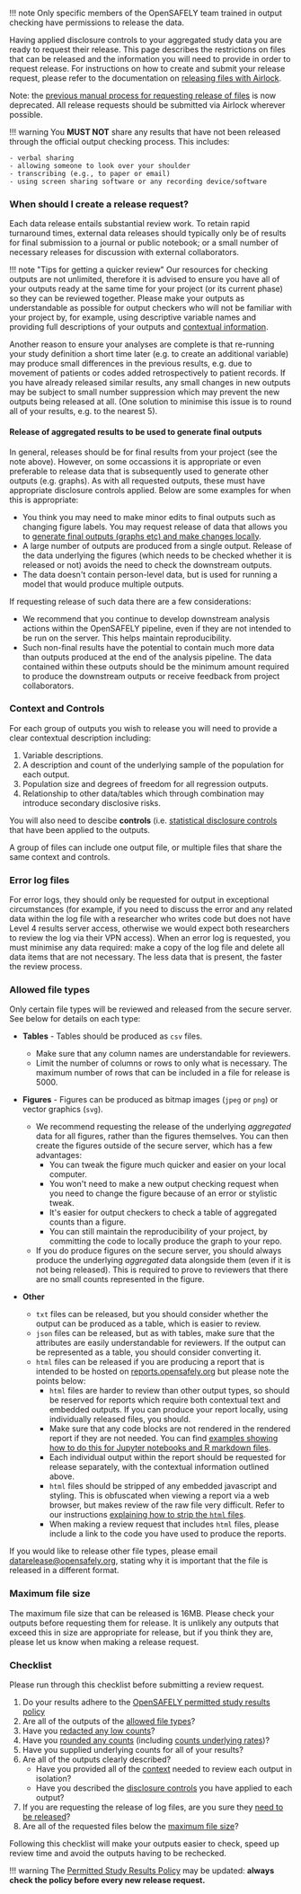 !!! note
    Only specific members of the OpenSAFELY team trained in output checking have permissions to release the data.

Having applied disclosure controls to your aggregated study data you are ready to request their release. This page describes the restrictions on files that can be released and the
information you will need to provide in order to request release. For instructions on how
to create and submit your release request, please refer to the documentation on [releasing files with
Airlock](../using-opensafely/viewing-and-releasing-outputs/viewing-and-releasing-with-airlock/index.md).

Note: the [previous manual process for requesting release of files](../legacy/requesting-release-offline-process.md) is now deprecated. All release requests should be submitted via Airlock wherever possible.

!!! warning
    You **MUST NOT** share any results that have not been released through the official output checking process. This includes:

    - verbal sharing
    - allowing someone to look over your shoulder
    - transcribing (e.g., to paper or email)
    - using screen sharing software or any recording device/software



### When should I create a release request?

Each data release entails substantial review work. To retain rapid turnaround times, external data releases should typically only be of results for final submission to a journal or public notebook; or a small number of necessary releases for discussion with external collaborators.

!!! note "Tips for getting a quicker review"
    Our resources for checking outputs are not unlimited, therefore it is advised to ensure you have all of your outputs ready at the same time for your project (or its current phase) so they can be reviewed together. Please make your outputs as understandable as possible for output checkers who will not be familiar with your project by, for example, using descriptive variable names and providing full descriptions of your outputs and
    [contextual information](#context-and-controls).

Another reason to ensure your analyses are complete is that re-running your study definition a short time later (e.g. to create an additional variable) may produce small differences in the previous results, e.g. due to movement of patients or codes added retrospectively to patient records. If you have already released similar results, any small changes in new outputs may be subject to small number suppression which may prevent the new outputs being released at all. (One solution to minimise this issue is to round all of your results, e.g. to the nearest 5).

#### Release of aggregated results to be used to generate final outputs 

In general, releases should be for final results from your project (see the note above). However, on some occassions it is appropriate or even preferable to release data that is subsequently used to generate other outputs (e.g. graphs). As with all requested outputs, these must have appropriate disclosure controls applied. Below are some examples for when this is appropriate:

* You think you may need to make minor edits to final outputs such as changing figure labels. You may request release of data that allows you to [generate final outputs (graphs etc) and make changes locally](viewing-released-files.md#running-further-analyses-on-released-outputs).
* A large number of outputs are produced from a single output. Release of the data underlying the figures (which needs to be checked whether it is released or not) avoids the need to check the downstream outputs.
*  The data doesn't contain person-level data, but is used for running a model that would produce multiple outputs.

If requesting release of such data there are a few considerations:

*  We recommend that you continue to develop downstream analysis actions within the OpenSAFELY pipeline, even if they are not intended to be run on the server. This helps maintain reproducibility.
* Such non-final results have the potential to contain much more data than outputs produced at the end of the analysis pipeline. The data contained within these outputs should be the minimum amount required to produce the downstream outputs or receive feedback from project collaborators.

### Context and Controls

For each group of outputs you wish to release you will need to provide a clear contextual description including:

1. Variable descriptions.
1. A description and count of the underlying sample of the population for each output.
1. Population size and degrees of freedom for all regression outputs.
1. Relationship to other data/tables which through combination may introduce secondary disclosive risks.

You will also need to descibe **controls** (i.e. [statistical disclosure controls](sdc.md)
that have been applied to the outputs.

A group of files can include one output file, or multiple files that share the same
context and controls.

### Error log files

For error logs, they should only be requested for output in exceptional circumstances (for example, if you need to discuss the error and any related data within the log file with a researcher who writes code but does not have Level 4 results server access, otherwise we would expect both researchers to review the log via their VPN access). When an error log is requested, you must minimise any data required: make a copy of the log file and delete all data items that are not necessary. The less data that is present, the faster the review process.

### Allowed file types

Only certain file types will be reviewed and released from the secure server. See below for details on each type:

* **Tables** - Tables should be produced as `csv` files.
    * Make sure that any column names are understandable for reviewers.
    * Limit the number of columns or rows to only what is necessary. The maximum number of
      rows that can be included in a file for release is 5000.

* **Figures** - Figures can be produced as bitmap images (`jpeg` or `png`) or vector graphics (`svg`).
    * We recommend requesting the release of the underlying _aggregated_ data for all figures, rather than the figures themselves. You can then create the figures outside of the secure server, which has a few advantages:
        * You can tweak the figure much quicker and easier on your local computer.
        * You won't need to make a new output checking request when you need to change the figure because of an error or stylistic tweak.
        * It's easier for output checkers to check a table of aggregated counts than a figure.
        * You can still maintain the reproducibility of your project, by committing the code to locally produce the graph to your repo.
    * If you do produce figures on the secure server, you should always produce the underlying _aggregated_ data alongside them (even if it is not being released). This is required to prove to reviewers that there are no small counts represented in the figure.
* **Other**
    * `txt` files can be released, but you should consider whether the output can be produced as a table, which is easier to review.
    * `json` files can be released, but as with tables, make sure that the attributes are easily understandable for reviewers. If the output can be represented as a table, you should consider converting it.
    * `html` files can be released if you are producing a report that is intended to be hosted on [reports.opensafely.org](https://reports.opensafely.org/) but please note the points below:
        * `html` files are harder to review than other output types, so should be reserved for reports which require both contextual text and embedded outputs. If you can produce your report locally, using individually released files, you should.
        * Make sure that any code blocks are not rendered in the rendered report if they are not needed. You can find [examples showing how to do this for Jupyter notebooks and R markdown files](../reports/intro.md#producing-reports).
        * Each individual output within the report should be requested for release separately, with the contextual information outlined above.
        * `html` files should be stripped of any embedded javascript and styling. This is obfuscated when viewing a report via a web browser, but makes review of the raw file very difficult. Refer to our instructions [explaining how to strip the `html` files](../reports/intro.md#producing-reports).
        * When making a review request that includes `html` files, please include a link to the code you have used to produce the reports.

If you would like to release other file types, please email <datarelease@opensafely.org>, stating why it is important that the file is released in a different format.

### Maximum file size
The maximum file size that can be released is 16MB. Please check your outputs before requesting them for release. It is unlikely any outputs that exceed this in size are appropriate for release, but if you think they are, please let us know when making a release request.

### Checklist

Please run through this checklist before submitting a review request.

1. Do your results adhere to the [OpenSAFELY permitted study results policy](https://www.opensafely.org/policies-for-researchers/#permitted-study-results-policy)
1. Are all of the outputs of the [allowed file types](#allowed-file-types)?
1. Have you [redacted any low counts](sdc.md#redacting-counts-less-than-or-equal-to-7)?
1. Have you [rounded any counts](sdc.md#rounding-counts) (including [counts underlying rates](sdc.md#rounding-rates))?
1. Have you supplied underlying counts for all of your results?
1. Are all of the outputs clearly described?
    * Have you provided all of the [context](#context-and-controls) needed to review each output in isolation?
    * Have you described the [disclosure controls](#context-and-controls) you have applied to each output?
1. If you are requesting the release of log files, are you sure they [need to be released](#error-log-files)?
1. Are all of the requested files below the [maximum file size](#maximum-file-size)?

Following this checklist will make your outputs easier to check, speed up review time and avoid the outputs having to be rechecked.

!!! warning
    The [Permitted Study Results Policy](https://www.opensafely.org/policies-for-researchers/#permitted-study-results-policy) may be updated: **always check the policy before every new release request.**
